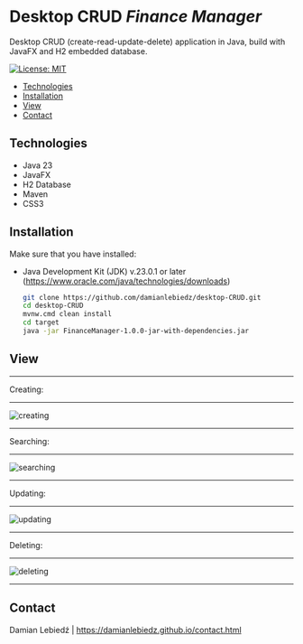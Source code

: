 # Desktop CRUD ***Finance Manager***

Desktop CRUD (create-read-update-delete) application in Java, build with JavaFX and H2 embedded database.

[![License: MIT](https://img.shields.io/badge/License-MIT-yellow.svg)](https://opensource.org/licenses/MIT)

- [Technologies](#technologies)
- [Installation](#installation)
- [View](#view)
- [Contact](#contact)

## Technologies
- Java 23
- JavaFX
- H2 Database
- Maven
- CSS3

## Installation

Make sure that you have installed:
- Java Development Kit (JDK) v.23.0.1 or later (https://www.oracle.com/java/technologies/downloads)

   ```bash
   git clone https://github.com/damianlebiedz/desktop-CRUD.git
   cd desktop-CRUD
   mvnw.cmd clean install
   cd target
   java -jar FinanceManager-1.0.0-jar-with-dependencies.jar
   ```
   
## View

***
Creating:
***
![creating](https://github.com/user-attachments/assets/e7c5dfe6-11a9-47b1-91f8-abf0f9eae1af)
***
Searching:
***
![searching](https://github.com/user-attachments/assets/34728b43-17a5-4c2e-b2e8-674547857e69)
***
Updating:
***
![updating](https://github.com/user-attachments/assets/a616be1f-e35e-4270-99a3-2afa80e4305d)
***
Deleting:
***
![deleting](https://github.com/user-attachments/assets/0a309b83-88e9-4c8f-b81f-29643a4cc506)
***

## Contact
Damian Lebiedź | 
https://damianlebiedz.github.io/contact.html
